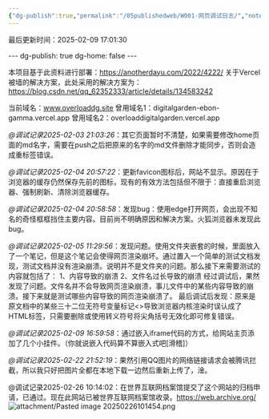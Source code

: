 ```yaml
---
{"dg-publish":true,"permalink":"/05publishedweb/W001-网页调试日志/","noteIcon":"","created":"2025-02-04T18:39:40.644+08:00","updated":"2025-02-26T10:15:23.375+08:00"}
---
```


最后更新时间：2025-02-09 17:01:30

--- dg-publish: true dg-home: false ---


本项目基于此资料进行部署：https://anotherdayu.com/2022/4222/
关于Vercel被墙的解决方案，此处采用的解决方案为：https://blog.csdn.net/qq_62352333/article/details/134583242

当前域名：www.overloaddg.site
曾用域名1：digitalgarden-ebon-gamma.vercel.app
曾用域名2：overloaddigitalgarden.vercel.app

*@调试记录2025-02-03 21:03:26*：其它页面暂时不清楚，如果需要修改home页面的md名字，需要在push之后把原来的名字的md文件删除才能同步，否则会造成重标签错误。

*@调试记录2025-02-04 20:57:22*：更新favicon图标后，网站不显示。原因在于浏览器的缓存仍然保存先前的图标，现有的有效方法包括但不限于：直接重启浏览器、强制刷新、清除浏览器缓存。

*@调试记录2025-02-04 20:58:58*：发现bug：使用edge打开网页，会出现不知名的奇怪框框挡住主要内容。目前尚不明确原因和解决方案。火狐浏览器未发现此bug。

*@调试记录2025-02-05 11:29:56*：发现问题。使用文件夹嵌套的时候，里面放入了一个笔记，但是这个笔记会使得网页渲染崩坏。通过置入一个简单的测试文档发现，测试文档并没有渲染崩溃。说明并不是文件夹的问题。那么接下来需要测试的内容就包括了：
1、内容导致的崩溃
2、文件名过长导致的崩溃
经过调试后，果然发现了问题。文件名并不会导致网页渲染崩溃，事儿文件中的某些内容导致的崩溃。接下来就是测试哪些内容导致的网页渲染崩溃了。
最后调试后发现：原来是原文档中的某些三十二位无符号变量标记\<\>导致浏览器内核渲染时误认成了HTML标签，只需要删除或使用转义符号将尖角括号无效化即可修复错误。

*@调试记录2025-02-09 16:59:58*：通过嵌入iframe代码的方式，给网站主页添加了几个小挂件。（你就说嵌入代码算不算嵌入式吧[滑稽]）

*@调试记录2025-02-22 21:52:19*：果然引用QQ图片的网络链接请求会被腾讯拦截，所以我只好把图片全都在本地下载一边然后重新上传了，淦。

@调试记录2025-02-26 10:14:02：在世界互联网档案馆提交了这个网站的归档申请，已通过。现在此网站已被世界互联网档案馆收录。https://web.archive.org/
![attachment/Pasted image 20250226101454.png](/img/user/05publishedweb/attachment/Pasted%20image%2020250226101454.png)



